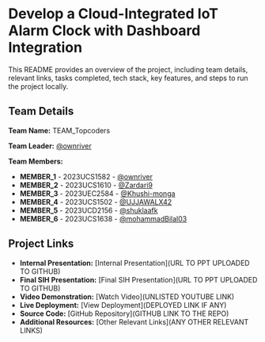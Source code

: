 # Develop a Cloud-Integrated IoT Alarm Clock with Dashboard Integration

This README provides an overview of the project, including team details, relevant links, tasks completed, tech stack, key features, and steps to run the project locally.

## Team Details

**Team Name:** TEAM_Topcoders

**Team Leader:** [@ownriver](https://github.com/ownriver)

**Team Members:**

- **MEMBER_1** - 2023UCS1582 - [@ownriver](https://github.com/ownriver)
- **MEMBER_2** - 2023UCS1610 - [@Zardari9](https://github.com/Zardari9)
- **MEMBER_3** - 2023UEC2584 - [@Khushi-monga](https://github.com/Khushi-monga)
- **MEMBER_4** - 2023UCS1502 - [@UJJAWALX42](https://github.com/UJJAWALX42)
- **MEMBER_5** - 2023UCD2156 - [@shuklaafk](https://github.com/shuklaafk)
- **MEMBER_6** - 2023UCS1638 - [@mohammadBilal03](https://github.com/mohammadBilal03)

## Project Links

- **Internal Presentation:** [Internal Presentation](URL TO PPT UPLOADED TO GITHUB)
- **Final SIH Presentation:** [Final SIH Presentation](URL TO PPT UPLOADED TO GITHUB)
- **Video Demonstration:** [Watch Video](UNLISTED YOUTUBE LINK)
- **Live Deployment:** [View Deployment](DEPLOYED LINK IF ANY)
- **Source Code:** [GitHub Repository](GITHUB LINK TO THE REPO)
- **Additional Resources:** [Other Relevant Links](ANY OTHER RELEVANT LINKS)
